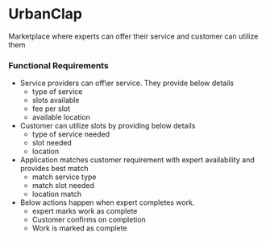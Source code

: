 # UrbanClap

Marketplace where experts can offer their service and customer can utilize them

### Functional Requirements
- Service providers can off\er service. They provide below details
  - type of service
  - slots available
  - fee per slot
  - available location
- Customer can utilize slots by providing below details
  - type of service needed
  - slot needed
  - location
- Application matches customer requirement with expert availability and provides best match
  - match service type
  - match slot needed
  - location match
- Below actions happen when expert completes work.
  - expert marks work as complete 
  - Customer confirms on completion
  - Work is marked as complete
  
